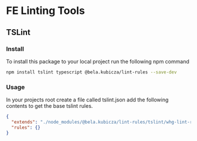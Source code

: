 # FE Linting Tools

## TSLint
### Install
To install this package to your local project run the following npm command

```bash
npm install tslint typescript @bela.kubicza/lint-rules --save-dev
```

### Usage
In your projects root create a file called tslint.json add the following contents to get the base tslint rules.

```json
{
  "extends": "./node_modules/@bela.kubicza/lint-rules/tslint/whg-lint-rules.json",
  "rules": {}
}
```
